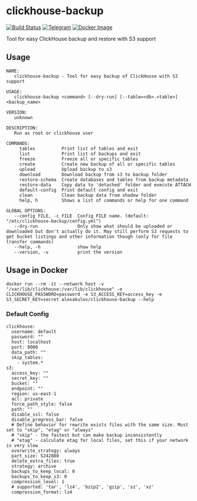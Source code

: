 
# clickhouse-backup

[![Build Status](https://travis-ci.org/AlexAkulov/clickhouse-backup.svg?branch=master)](https://travis-ci.org/AlexAkulov/clickhouse-backup)
[![Telegram](https://img.shields.io/badge/telegram-join%20chat-3796cd.svg)](https://t.me/clickhousebackup)
[![Docker Image](https://img.shields.io/docker/pulls/alexakulov/clickhouse-backup.svg)](https://hub.docker.com/r/alexakulov/clickhouse-backup)

Tool for easy ClickHouse backup and restore with S3 support

## Usage

```
NAME:
   clickhouse-backup - Tool for easy backup of ClickHouse with S3 support

USAGE:
   clickhouse-backup <command> [--dry-run] [--table=<db>.<table>] <backup_name>

VERSION:
   unknown

DESCRIPTION:
   Run as root or clickhouse user

COMMANDS:
     tables          Print list of tables and exit
     list            Print list of backups and exit
     freeze          Freeze all or specific tables
     create          Create new backup of all or specific tables
     upload          Upload backup to s3
     download        Download backup from s3 to backup folder
     restore-schema  Create databases and tables from backup metadata
     restore-data    Copy data to 'detached' folder and execute ATTACH
     default-config  Print default config and exit
     clean           Clean backup data from shadow folder
     help, h         Shows a list of commands or help for one command

GLOBAL OPTIONS:
   --config FILE, -c FILE  Config FILE name. (default: "/etc/clickhouse-backup/config.yml")
   --dry-run               Only show what should be uploaded or downloaded but don't actually do it. May still perform S3 requests to get bucket listings and other information though (only for file transfer commands)
   --help, -h              show help
   --version, -v           print the version
```

## Usage in Docker

```
docker run --rm -it --network host -v "/var/lib/clickhouse:/var/lib/clickhouse" -e CLICKHOUSE_PASSWORD=password -e S3_ACCESS_KEY=access_key -e S3_SECRET_KEY=secret alexakulov/clickhouse-backup --help
```

### Default Config
```
clickhouse:
  username: default
  password: ""
  host: localhost
  port: 9000
  data_path: ""
  skip_tables:
    - system.*
s3:
  access_key: ""
  secret_key: ""
  bucket: ""
  endpoint: ""
  region: us-east-1
  acl: private
  force_path_style: false
  path: ""
  disable_ssl: false
  disable_progress_bar: false
  # Define behavior for rewrite exists files with the same size. Must set to "skip", "etag" or "always"
  # "skip" - the fastest but can make backup inconsistently
  # "etag" - calculate etag for local files, set this if your network is very slow
  overwrite_strategy: always
  part_size: 5242880
  delete_extra_files: true
  strategy: archive
  backups_to_keep_local: 0
  backups_to_keep_s3: 0
  compression_level: 1
  # supported: 'tar', 'lz4', 'bzip2', 'gzip', 'sz', 'xz'
  compression_format: lz4
```
